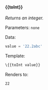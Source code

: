 #### \{{toInt}}
_Returns an integer._

Parameters: `none`

Data:

```javascript
value = '22.2abc'
```

Template:

```html
\{{toInt value}}
```

Renders to:

```
22
```
